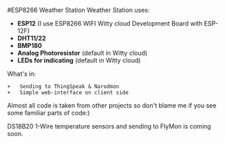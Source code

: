 #ESP8266 Weather Station
Weather Station uses:
<ul>
	<li><b>ESP12</b> (I use ESP8266 WIFI Witty cloud Development Board with ESP-12F)</li>
	<li><b>DHT11/22</b></li>
	<li><b>BMP180</b></li>
	<li><b>Analog Photoresistor</b> (default in Witty cloud)</li>
	<li><b>LEDs for indicating</b> (default in Witty cloud)</li>
</ul>

What's in:

	+	Sending to ThingSpeak & Narodmon
	+	Simple web-interface on client side

<p>Almost all code is taken from other projects so don't blame me if you see some familiar parts of code:)</p>
	
<p>DS18B20 1-Wire temperature sensors and sending to FlyMon is coming soon.</p>